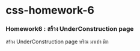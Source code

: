 # css-homework-6
### Homework6 : สร้าง UnderConstruction page
สร้าง UnderConstruction page
หริณ  มาเบ้า  มิก
